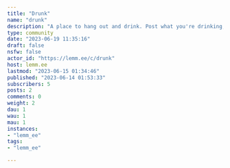 ```yaml
---
title: "Drunk" 
name: "drunk"
description: "A place to hang out and drink. Post what you're drinking, what you're doing, or anything else"
type: community
date: "2023-06-19 11:35:16"
draft: false
nsfw: false
actor_id: "https://lemm.ee/c/drunk"
host: lemm.ee
lastmod: "2023-06-15 01:34:46"
published: "2023-06-14 01:53:33"
subscribers: 5
posts: 2
comments: 0
weight: 2
dau: 1
wau: 1
mau: 1
instances:
- "lemm_ee"
tags: 
- "lemm_ee"

---
```

